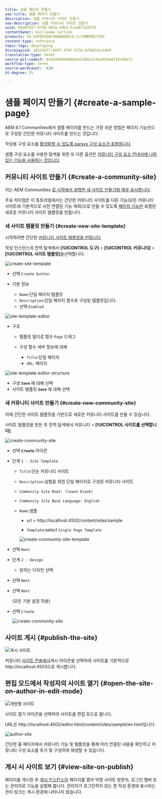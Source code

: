 ```yaml
---
title: 샘플 페이지 만들기
seo-title: 샘플 페이지 만들기
description: 샘플 커뮤니티 사이트 만들기
seo-description: 샘플 커뮤니티 사이트 만들기
uuid: 04a8f027-b7d8-493a-a9bd-5c4a6715d754
contentOwner: Guillaume Carlino
products: SG_EXPERIENCEMANAGER/6.5/COMMUNITIES
content-type: reference
topic-tags: developing
discoiquuid: a03145f7-6697-4797-b73e-6f8d241ce469
translation-type: tm+mt
source-git-commit: 824ddd48e4680eed1d4612c6ad450a8f1bc68e7c
workflow-type: tm+mt
source-wordcount: '420'
ht-degree: 2%

---
```



# 샘플 페이지 만들기 {#create-a-sample-page}

AEM 6.1 Communities에서 샘플 페이지를 만드는 가장 쉬운 방법은 페이지 기능만으로 구성된 간단한 커뮤니티 사이트를 만드는 것입니다.

작성용 구성 요소를 [활성화할 수 있도록 parsys 구성 요소가 포함됩니다](basics.md#accessing-communities-components).

샘플 구성 요소를 사용한 탐색을 위한 또 다른 옵션은 [커뮤니티 구성 요소 안내서에 나와 있는 기능을 사용하는 것입니다](components-guide.md).

## 커뮤니티 사이트 만들기 {#create-a-community-site}

이는 AEM Communities [로 시작에서 설명한 새 사이트 만들기와 매우 유사합니다](getting-started.md).

주요 차이점은 이 튜토리얼에서는 간단한 커뮤니티 사이트를 다른 기능(모든 커뮤니티 사이트에 기본적으로 사전 연결된 기능 제외)으로 만들 수 있도록 [페이지 기능만](functions.md#page-function) 포함된 새로운 커뮤니티 사이트 템플릿을 만듭니다.

### 새 사이트 템플릿 만들기 {#create-new-site-template}

시작하려면 간단한 [커뮤니티 사이트 템플릿을 만듭니다](sites.md).

작성 인스턴스의 전역 탐색에서 **[!UICONTROL 도구]** > **[!UICONTROL 커뮤니티]** > **[!UICONTROL 사이트 템플릿]**&#x200B;을선택합니다.

![create-site-template](assets/create-site-template1.png)

* 선택 `Create button`
* 기본 정보

   * `Name`:단일 페이지 템플릿
   * `Description`:단일 페이지 함수로 구성된 템플릿입니다.
   * 선택 `Enabled`

![site-template-editor](assets/site-template-editor.png)

* 구조

   * 템플릿 빌더로 함수 `Page` 드래그
   * 구성 함수 세부 정보에 대해

      * `Title`:단일 페이지
      * `URL`: 페이지

![site-template-editor-structure](assets/site-template-editor1.png)

* 구성 **`Save`** 에 대해 선택
* 사이트 템플릿 **`Save`** 에 대해 선택

### 새 커뮤니티 사이트 만들기 {#create-new-community-site}

이제 간단한 사이트 템플릿을 기반으로 새로운 커뮤니티 사이트를 만들 수 있습니다.

사이트 템플릿을 만든 후 전역 탐색에서 커뮤니티 > **[!UICONTROL 사이트를 선택합니다]**.

![create-community-site](assets/create-community-site1.png)

* 선택 **`Create`** 아이콘

* 단계 `1 - Site Template`

   * `Title`:단순 커뮤니티 사이트
   * `Description`:실험을 위한 단일 페이지로 구성된 커뮤니티 사이트
   * `Community Site Root: (leave blank)`
   * `Community Site Base Language: English`
   * `Name`:샘플

      * url = http://localhost:4502/content/sites/sample

      * `Template`:select `Single Page Template`

      ![create-community-site-template](assets/create-community-site-template.png)


* 선택 `Next`
* 단계 `2 - Design`

   * 원하는 디자인 선택

* 선택 `Next`
* 선택 `Next`

   (모든 기본 설정 허용)

* 선택 `Create`

   ![create-community-site](assets/create-community-site.png)

## 사이트 게시 {#publish-the-site}

![게시 사이트](assets/publish-site.png)

커뮤니티 [사이트 콘솔에서](sites-console.md)게시 아이콘을 선택하여 사이트를 기본적으로 http://localhost:4503으로 게시합니다.

## 편집 모드에서 작성자의 사이트 열기 {#open-the-site-on-author-in-edit-mode}

![개방형 사이트](assets/open-site.png)

사이트 열기 아이콘을 선택하여 사이트를 편집 모드로 봅니다.

URL은 http://localhost:4502/editor.html/content/sites/sample/en.html입니다. [](http://localhost:4502/editor.html/content/sites/sample/en.html)

![author-site](assets/author-site.png)

간단한 홈 페이지에서 커뮤니티 기능 및 템플릿을 통해 미리 연결된 내용을 확인하고 커뮤니티 구성 요소를 추가 및 구성하여 재생할 수 있습니다.

## 게시 시 사이트 보기 {#view-site-on-publish}

페이지를 게시한 후 [게시 인스턴스의](http://localhost:4503/content/sites/sample/en.html) 페이지를 열어 익명 사이트 방문자, 로그인 멤버 또는 관리자로 기능을 실험해 봅니다. 관리자가 로그인하지 않는 한 작성 환경에 표시되는 관리 링크는 게시 환경에 나타나지 않습니다.
